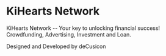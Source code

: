# KiHearts Network

KiHearts Network -- Your key to unlocking financial success!
Crowdfunding, Advertising, Investment and Loan.

Designed and Developed by deCusicon

